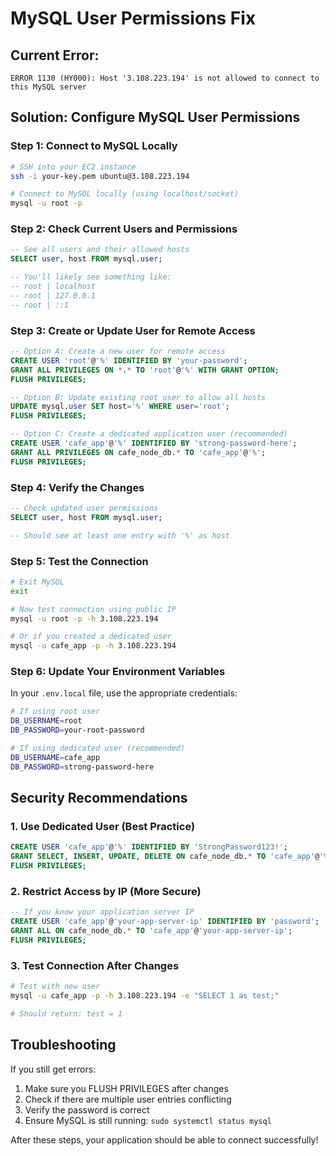 # MySQL User Permissions Fix

## Current Error:
`ERROR 1130 (HY000): Host '3.108.223.194' is not allowed to connect to this MySQL server`

## Solution: Configure MySQL User Permissions

### Step 1: Connect to MySQL Locally
```bash
# SSH into your EC2 instance
ssh -i your-key.pem ubuntu@3.108.223.194

# Connect to MySQL locally (using localhost/socket)
mysql -u root -p
```

### Step 2: Check Current Users and Permissions
```sql
-- See all users and their allowed hosts
SELECT user, host FROM mysql.user;

-- You'll likely see something like:
-- root | localhost
-- root | 127.0.0.1
-- root | ::1
```

### Step 3: Create or Update User for Remote Access
```sql
-- Option A: Create a new user for remote access
CREATE USER 'root'@'%' IDENTIFIED BY 'your-password';
GRANT ALL PRIVILEGES ON *.* TO 'root'@'%' WITH GRANT OPTION;
FLUSH PRIVILEGES;

-- Option B: Update existing root user to allow all hosts
UPDATE mysql.user SET host='%' WHERE user='root';
FLUSH PRIVILEGES;

-- Option C: Create a dedicated application user (recommended)
CREATE USER 'cafe_app'@'%' IDENTIFIED BY 'strong-password-here';
GRANT ALL PRIVILEGES ON cafe_node_db.* TO 'cafe_app'@'%';
FLUSH PRIVILEGES;
```

### Step 4: Verify the Changes
```sql
-- Check updated user permissions
SELECT user, host FROM mysql.user;

-- Should see at least one entry with '%' as host
```

### Step 5: Test the Connection
```bash
# Exit MySQL
exit

# Now test connection using public IP
mysql -u root -p -h 3.108.223.194

# Or if you created a dedicated user
mysql -u cafe_app -p -h 3.108.223.194
```

### Step 6: Update Your Environment Variables
In your `.env.local` file, use the appropriate credentials:
```bash
# If using root user
DB_USERNAME=root
DB_PASSWORD=your-root-password

# If using dedicated user (recommended)
DB_USERNAME=cafe_app
DB_PASSWORD=strong-password-here
```

## Security Recommendations

### 1. Use Dedicated User (Best Practice)
```sql
CREATE USER 'cafe_app'@'%' IDENTIFIED BY 'StrongPassword123!';
GRANT SELECT, INSERT, UPDATE, DELETE ON cafe_node_db.* TO 'cafe_app'@'%';
FLUSH PRIVILEGES;
```

### 2. Restrict Access by IP (More Secure)
```sql
-- If you know your application server IP
CREATE USER 'cafe_app'@'your-app-server-ip' IDENTIFIED BY 'password';
GRANT ALL ON cafe_node_db.* TO 'cafe_app'@'your-app-server-ip';
FLUSH PRIVILEGES;
```

### 3. Test Connection After Changes
```bash
# Test with new user
mysql -u cafe_app -p -h 3.108.223.194 -e "SELECT 1 as test;"

# Should return: test = 1
```

## Troubleshooting
If you still get errors:
1. Make sure you FLUSH PRIVILEGES after changes
2. Check if there are multiple user entries conflicting
3. Verify the password is correct
4. Ensure MySQL is still running: `sudo systemctl status mysql`

After these steps, your application should be able to connect successfully!
